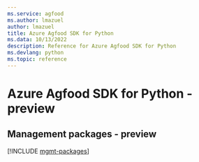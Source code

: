 ```yaml
---
ms.service: agfood
ms.author: lmazuel
author: lmazuel
title: Azure Agfood SDK for Python
ms.data: 10/13/2022
description: Reference for Azure Agfood SDK for Python
ms.devlang: python
ms.topic: reference
---
```

# Azure Agfood SDK for Python - preview

## Management packages - preview
[!INCLUDE [mgmt-packages](agfood-mgmt-index.md)]